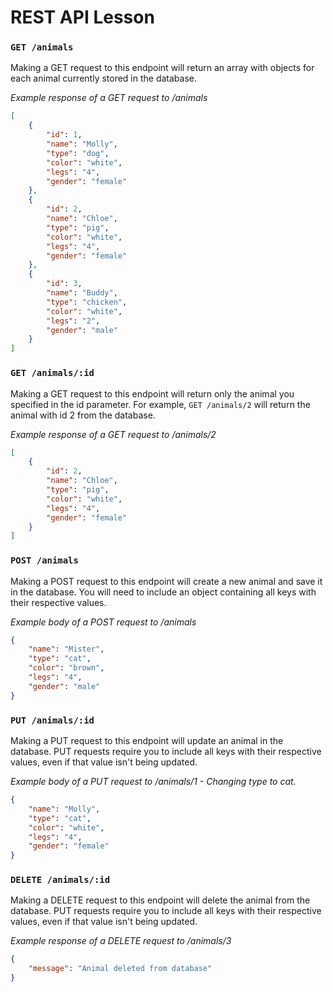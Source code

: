 # REST API Lesson

### `GET /animals`  
Making a GET request to this endpoint will return an array with objects for each animal currently stored in the database.

_Example response of a GET request to /animals_
```json
[
    {
        "id": 1,
        "name": "Molly",
        "type": "dog",
        "color": "white",
        "legs": "4",
        "gender": "female"
    },
    {
        "id": 2,
        "name": "Chloe",
        "type": "pig",
        "color": "white",
        "legs": "4",
        "gender": "female"
    },
    {
        "id": 3,
        "name": "Buddy",
        "type": "chicken",
        "color": "white",
        "legs": "2",
        "gender": "male"
    }
]
```
### `GET /animals/:id`  
Making a GET request to this endpoint will return only the animal you specified in the id parameter. For example, `GET /animals/2` will return the animal with id 2 from the database.  

_Example response of a GET request to /animals/2_
```json
[
    {
        "id": 2,
        "name": "Chloe",
        "type": "pig",
        "color": "white",
        "legs": "4",
        "gender": "female"
    }
]
```
### `POST /animals`  
Making a POST request to this endpoint will create a new animal and save it in the database. You will need to include an object containing all keys with their respective values.  

_Example body of a POST request to /animals_
```json
{
    "name": "Mister",
    "type": "cat",
    "color": "brown",
    "legs": "4",
    "gender": "male"
}
```
### `PUT /animals/:id`  
Making a PUT request to this endpoint will update an animal in the database. PUT requests require you to include all keys with their respective values, even if that value isn't being updated.  

_Example body of a PUT request to /animals/1 - Changing type to cat._
```json
{
    "name": "Molly",
    "type": "cat",
    "color": "white",
    "legs": "4",
    "gender": "female"
}
```
### `DELETE /animals/:id`  
Making a DELETE request to this endpoint will delete the animal from the database. PUT requests require you to include all keys with their respective values, even if that value isn't being updated.  

_Example response of a DELETE request to /animals/3_
```json
{
    "message": "Animal deleted from database"
}
```
